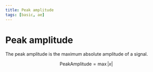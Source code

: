 ```yaml
---
title: Peak amplitude
tags: [basic, ae]
---
```


# Peak amplitude

The peak amplitude is the maximum absolute amplitude of a signal.

$$
\text{PeakAmplitude} = \max |x|
$$
